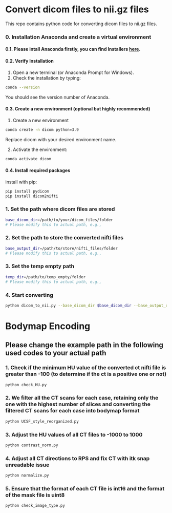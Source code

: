 # Convert dicom files to nii.gz files
This repo contains python code for converting dicom files to nii.gz files.

### 0. Installation Anaconda and create a virtual environment 

#### 0.1. Please intall Anaconda firstly, you can find Installers [here](https://www.anaconda.com/download/success). 

#### 0.2. Verify Installation

1. Open a new terminal (or Anaconda Prompt for Windows).
2. Check the installation by typing:

```bash
conda --version
```
You should see the version number of Anaconda.

#### 0.3. Create a new environment (optional but highly recommended)

1. Create a new environment

```bash
conda create -n dicom python=3.9
```
Replace dicom with your desired environment name.

2. Activate the environment:

```bash
conda activate dicom
```
#### 0.4. Install required packages

install with pip:
```bash
pip install pydicom
pip install dicom2nifti
```

### 1. Set the path where dicom files are stored

```bash
base_dicom_dir=/path/to/your/dicom_files/folder
# Please modify this to actual path, e.g.,
```

### 2. Set the path to store the converted nifti files

```bash
base_output_dir=/path/to/store/nifti_files/folder
# Please modify this to actual path, e.g.,
```

### 3. Set the temp empty path 

```bash
temp_dir=/path/to/temp_empty/folder
# Please modify this to actual path, e.g.,
```

### 4. Start converting

```bash
python dicom_to_nii.py --base_dicom_dir $base_dicom_dir --base_output_dir $base_output_dir --temp_dir $temp_dir
```

# Bodymap Encoding
## Please change the example path in the following used codes to your actual path

### 1. Check if the minimum HU value of the converted ct nifti file is greater than -100 (to determine if the ct is a positive one or not)

```bash
python check_HU.py
```


### 2. We filter all the CT scans for each case, retaining only the one with the highest number of slices and converting the filtered CT scans for each case into bodymap format

```bash
python UCSF_style_reorganized.py
```

### 3. Adjust the HU values of all CT files to -1000 to 1000

```bash
python contrast_norm.py
```

### 4. Adjust all CT directions to RPS and fix CT with itk snap unreadable issue

```bash
python normalize.py
```

### 5. Ensure that the format of each CT file is int16 and the format of the mask file is uint8

```bash
python check_image_type.py
```



